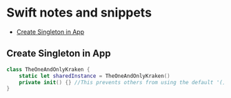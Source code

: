 # Swift notes and snippets


* [Create Singleton in App](#create-singleton-in-app)



## Create Singleton in App

```swift
class TheOneAndOnlyKraken {
    static let sharedInstance = TheOneAndOnlyKraken()
    private init() {} //This prevents others from using the default '()' initializer for this class.
}

```

